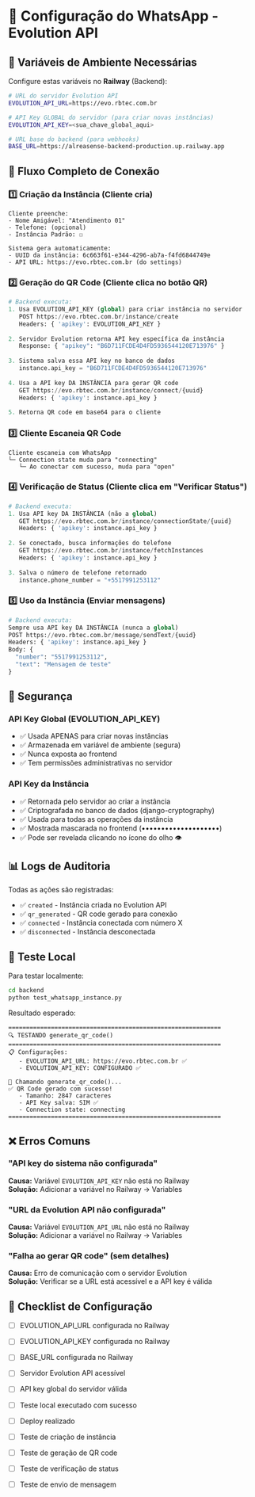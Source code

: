 # 📱 Configuração do WhatsApp - Evolution API

## 🔑 Variáveis de Ambiente Necessárias

Configure estas variáveis no **Railway** (Backend):

```bash
# URL do servidor Evolution API
EVOLUTION_API_URL=https://evo.rbtec.com.br

# API Key GLOBAL do servidor (para criar novas instâncias)
EVOLUTION_API_KEY=<sua_chave_global_aqui>

# URL base do backend (para webhooks)
BASE_URL=https://alreasense-backend-production.up.railway.app
```

## 🔄 Fluxo Completo de Conexão

### 1️⃣ **Criação da Instância** (Cliente cria)
```
Cliente preenche:
- Nome Amigável: "Atendimento 01"
- Telefone: (opcional)
- Instância Padrão: ☐

Sistema gera automaticamente:
- UUID da instância: 6c663f61-e344-4296-ab7a-f4fd6844749e
- API URL: https://evo.rbtec.com.br (do settings)
```

### 2️⃣ **Geração do QR Code** (Cliente clica no botão QR)
```python
# Backend executa:
1. Usa EVOLUTION_API_KEY (global) para criar instância no servidor
   POST https://evo.rbtec.com.br/instance/create
   Headers: { 'apikey': EVOLUTION_API_KEY }
   
2. Servidor Evolution retorna API key específica da instância
   Response: { "apikey": "B6D711FCDE4D4FD5936544120E713976" }
   
3. Sistema salva essa API key no banco de dados
   instance.api_key = "B6D711FCDE4D4FD5936544120E713976"
   
4. Usa a API key DA INSTÂNCIA para gerar QR code
   GET https://evo.rbtec.com.br/instance/connect/{uuid}
   Headers: { 'apikey': instance.api_key }
   
5. Retorna QR code em base64 para o cliente
```

### 3️⃣ **Cliente Escaneia QR Code**
```
Cliente escaneia com WhatsApp
└─ Connection state muda para "connecting"
   └─ Ao conectar com sucesso, muda para "open"
```

### 4️⃣ **Verificação de Status** (Cliente clica em "Verificar Status")
```python
# Backend executa:
1. Usa API key DA INSTÂNCIA (não a global)
   GET https://evo.rbtec.com.br/instance/connectionState/{uuid}
   Headers: { 'apikey': instance.api_key }
   
2. Se conectado, busca informações do telefone
   GET https://evo.rbtec.com.br/instance/fetchInstances
   Headers: { 'apikey': instance.api_key }
   
3. Salva o número de telefone retornado
   instance.phone_number = "+5517991253112"
```

### 5️⃣ **Uso da Instância** (Enviar mensagens)
```python
# Backend executa:
Sempre usa API key DA INSTÂNCIA (nunca a global)
POST https://evo.rbtec.com.br/message/sendText/{uuid}
Headers: { 'apikey': instance.api_key }
Body: {
  "number": "5517991253112",
  "text": "Mensagem de teste"
}
```

## 🔐 Segurança

### API Key Global (EVOLUTION_API_KEY)
- ✅ Usada APENAS para criar novas instâncias
- ✅ Armazenada em variável de ambiente (segura)
- ✅ Nunca exposta ao frontend
- ✅ Tem permissões administrativas no servidor

### API Key da Instância
- ✅ Retornada pelo servidor ao criar a instância
- ✅ Criptografada no banco de dados (django-cryptography)
- ✅ Usada para todas as operações da instância
- ✅ Mostrada mascarada no frontend (••••••••••••••••••••)
- ✅ Pode ser revelada clicando no ícone do olho 👁️

## 📊 Logs de Auditoria

Todas as ações são registradas:
- ✅ `created` - Instância criada no Evolution API
- ✅ `qr_generated` - QR code gerado para conexão
- ✅ `connected` - Instância conectada com número X
- ✅ `disconnected` - Instância desconectada

## 🧪 Teste Local

Para testar localmente:

```bash
cd backend
python test_whatsapp_instance.py
```

Resultado esperado:
```
============================================================
🔍 TESTANDO generate_qr_code()
============================================================
📋 Configurações:
   - EVOLUTION_API_URL: https://evo.rbtec.com.br ✅
   - EVOLUTION_API_KEY: CONFIGURADO ✅

🔄 Chamando generate_qr_code()...
✅ QR Code gerado com sucesso!
   - Tamanho: 2847 caracteres
   - API Key salva: SIM ✅
   - Connection state: connecting
============================================================
```

## ❌ Erros Comuns

### "API key do sistema não configurada"
**Causa:** Variável `EVOLUTION_API_KEY` não está no Railway  
**Solução:** Adicionar a variável no Railway → Variables

### "URL da Evolution API não configurada"
**Causa:** Variável `EVOLUTION_API_URL` não está no Railway  
**Solução:** Adicionar a variável no Railway → Variables

### "Falha ao gerar QR code" (sem detalhes)
**Causa:** Erro de comunicação com o servidor Evolution  
**Solução:** Verificar se a URL está acessível e a API key é válida

## 🎯 Checklist de Configuração

- [ ] EVOLUTION_API_URL configurada no Railway
- [ ] EVOLUTION_API_KEY configurada no Railway
- [ ] BASE_URL configurada no Railway
- [ ] Servidor Evolution API acessível
- [ ] API key global do servidor válida
- [ ] Teste local executado com sucesso
- [ ] Deploy realizado
- [ ] Teste de criação de instância
- [ ] Teste de geração de QR code
- [ ] Teste de verificação de status
- [ ] Teste de envio de mensagem

